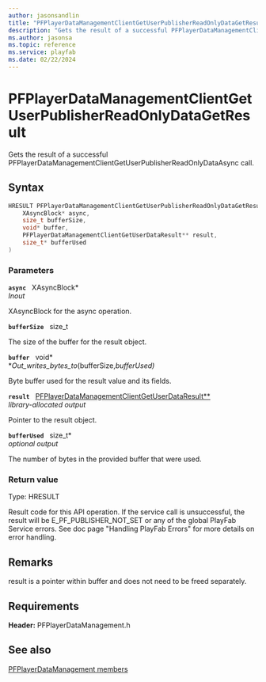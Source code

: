```yaml
---
author: jasonsandlin
title: "PFPlayerDataManagementClientGetUserPublisherReadOnlyDataGetResult"
description: "Gets the result of a successful PFPlayerDataManagementClientGetUserPublisherReadOnlyDataAsync call."
ms.author: jasonsa
ms.topic: reference
ms.service: playfab
ms.date: 02/22/2024
---
```


# PFPlayerDataManagementClientGetUserPublisherReadOnlyDataGetResult  

Gets the result of a successful PFPlayerDataManagementClientGetUserPublisherReadOnlyDataAsync call.  

## Syntax  
  
```cpp
HRESULT PFPlayerDataManagementClientGetUserPublisherReadOnlyDataGetResult(  
    XAsyncBlock* async,  
    size_t bufferSize,  
    void* buffer,  
    PFPlayerDataManagementClientGetUserDataResult** result,  
    size_t* bufferUsed  
)  
```  
  
### Parameters  
  
**`async`** &nbsp; XAsyncBlock*  
*_Inout_*  
  
XAsyncBlock for the async operation.  
  
**`bufferSize`** &nbsp; size_t  
  
The size of the buffer for the result object.  
  
**`buffer`** &nbsp; void*  
*_Out_writes_bytes_to_(bufferSize,*bufferUsed)*  
  
Byte buffer used for the result value and its fields.  
  
**`result`** &nbsp; [PFPlayerDataManagementClientGetUserDataResult**](../../pfplayerdatamanagementtypes/structs/pfplayerdatamanagementclientgetuserdataresult.md)  
*library-allocated output*  
  
Pointer to the result object.  
  
**`bufferUsed`** &nbsp; size_t*  
*optional output*  
  
The number of bytes in the provided buffer that were used.  
  
  
### Return value
Type: HRESULT
  
Result code for this API operation. If the service call is unsuccessful, the result will be E_PF_PUBLISHER_NOT_SET or any of the global PlayFab Service errors. See doc page "Handling PlayFab Errors" for more details on error handling.
  
## Remarks  
  
result is a pointer within buffer and does not need to be freed separately.
  
## Requirements  
  
**Header:** PFPlayerDataManagement.h
  
## See also  
[PFPlayerDataManagement members](../pfplayerdatamanagement_members.md)  

  
  
